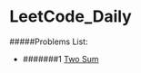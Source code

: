 # LeetCode_Daily

#####Problems List:
- #######1 [Two Sum](https://github.com/w326004741/LeetCode_Daily/blob/master/src/Easy/Two_Sum.java)
